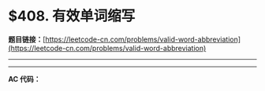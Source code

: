 # $408. 有效单词缩写

**题目链接：**[https://leetcode-cn.com/problems/valid-word-abbreviation](https://leetcode-cn.com/problems/valid-word-abbreviation)

---

<Cards card="leetcode_408_valid-word-abbreviation"></Cards>

---

**AC 代码：**

```java

```
